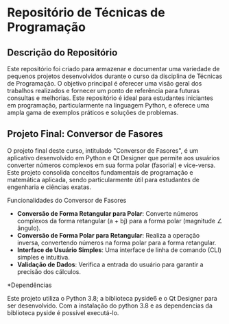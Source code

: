 <h1>Repositório de Técnicas de Programação</h1>

<h2>Descrição do Repositório</h2>

<p>Este repositório foi criado para armazenar e documentar uma variedade de pequenos projetos desenvolvidos durante o curso da disciplina de Técnicas de Programação. O objetivo principal é oferecer uma visão geral dos trabalhos realizados e fornecer um ponto de referência para futuras consultas e melhorias. Este repositório é ideal para estudantes iniciantes em programação, particularmente na linguagem Python, e oferece uma ampla gama de exemplos práticos e soluções de problemas.</p>

<h2>Projeto Final: Conversor de Fasores</h2>

<p>O projeto final deste curso, intitulado "Conversor de Fasores", é um aplicativo desenvolvido em Python e Qt Designer que permite aos usuários converter números complexos em sua forma polar (fasorial) e vice-versa. Este projeto consolida conceitos fundamentais de programação e matemática aplicada, sendo particularmente útil para estudantes de engenharia e ciências exatas.</p>

<p>Funcionalidades do Conversor de Fasores</p>
<ul>
    <li><strong>Conversão de Forma Retangular para Polar</strong>: Converte números complexos da forma retangular (a + bj) para a forma polar (magnitude ∠ ângulo).</li>
    <li><strong>Conversão de Forma Polar para Retangular</strong>: Realiza a operação inversa, convertendo números na forma polar para a forma retangular.</li>
    <li><strong>Interface de Usuário Simples</strong>: Uma interface de linha de comando (CLI) simples e intuitiva.</li>
    <li><strong>Validação de Dados</strong>: Verifica a entrada do usuário para garantir a precisão dos cálculos.</li>
</ul>

<p>*Dependências</p>
<p>Este projeto utiliza o Python 3.8; a biblioteca pyside6 e o Qt Designer para ser desenvolvido. Com a instalação do python 3.8 e as dependencias da biblioteca pyside é possível executá-lo.</p> 

